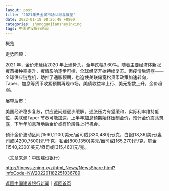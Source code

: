 ```yaml
---
layout: post
title: "2021年贵金属市场回顾与展望"
date: 2022-01-18 08:26:48 +0800
categories: zhongguojiansheyinxing
tags: 中国建设银行新闻
---
```

<p>概览</p>
 <p>走势回顾：</p>
 <p>2021 年，金价未延续2020 年上涨势头，全年跌幅3.60%。随着主要经济体新冠疫苗接种率提升，疫情影响逐步可控，全球经济开始持续复苏。但疫情后遗症——全球供应链危机，助推了通胀预期，也迫使美联储宽松货币政策加速转向，Taper、加息等货币收紧预期再现市场，美债收益率上行、美元指数上升，金价趋弱。</p>
 <p>展望后市：</p>
 <p>美国经济稳步复苏，供应链问题逐步缓解，通胀压力有望缓和，实际利率维持低位，美联储Taper 节奏可能加速，上半年加息预期始终压制金价，预计金价震荡筑底，下半年加息落地后金价或有阶段性上行机会。</p>
 <p>预计金价波动区间[1560,2100]美元/盎司或[330,480]元/克，白银[18,36]美元/盎司或[4200,7500]元/千克，铂金[800,1350]美元/盎司或[165,270]元/克，钯金[1540,2300]美元/盎司或[315,460]元/克。</p><p class="em_media">（文章来源：中国建设银行）</p>

<http://finews.zning.xyz/html_News/NewsShare.html?infoCode=NW202201182251036789>

[返回中国建设银行新闻](//finews.withounder.com/category/zhongguojiansheyinxing.html)｜[返回首页](//finews.withounder.com/)